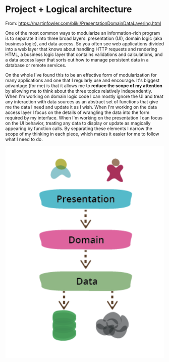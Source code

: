 # Project + Logical architecture

From: https://martinfowler.com/bliki/PresentationDomainDataLayering.html

One of the most common ways to modularize an information-rich program is to separate it into three broad layers: presentation (UI), domain logic (aka business logic), and data access. So you often see web applications divided into a web layer that knows about handling HTTP requests and rendering HTML, a business logic layer that contains validations and calculations, and a data access layer that sorts out how to manage persistent data in a database or remote services.

On the whole I've found this to be an effective form of modularization for many applications and one that I regularly use and encourage. It's biggest advantage (for me) is that it allows me to **reduce the scope of my attention** by allowing me to think about the three topics relatively independently. When I'm working on domain logic code I can mostly ignore the UI and treat any interaction with data sources as an abstract set of functions that give me the data I need and update it as I wish. When I'm working on the data access layer I focus on the details of wrangling the data into the form required by my interface. When I'm working on the presentation I can focus on the UI behavior, treating any data to display or update as magically appearing by function calls. By separating these elements I narrow the scope of my thinking in each piece, which makes it easier for me to follow what I need to do.



![image-20211105153617198](3-wednesday.assets/image-20211105153617198.png)



